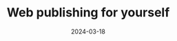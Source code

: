 ---
title: Web publishing for yourself
description: '"I do sometimes wonder if other people browse the web in the same way that I do."'
url: https://philwilson.org/blog/2024/03/web-publishing-for-yourself/
date: 2024-03-18
rss: true
tags:
    - article
    - thoughts
    - people
---